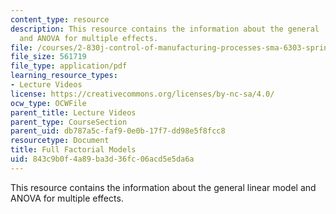 ```yaml
---
content_type: resource
description: This resource contains the information about the general  linear model
  and ANOVA for multiple effects.
file: /courses/2-830j-control-of-manufacturing-processes-sma-6303-spring-2008/843c9b0f4a89ba3d36fc06acd5e5da6a_lecture12.pdf
file_size: 561719
file_type: application/pdf
learning_resource_types:
- Lecture Videos
license: https://creativecommons.org/licenses/by-nc-sa/4.0/
ocw_type: OCWFile
parent_title: Lecture Videos
parent_type: CourseSection
parent_uid: db787a5c-faf9-0e0b-17f7-dd98e5f8fcc8
resourcetype: Document
title: Full Factorial Models
uid: 843c9b0f-4a89-ba3d-36fc-06acd5e5da6a
---
```

This resource contains the information about the general  linear model and ANOVA for multiple effects.